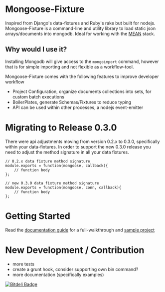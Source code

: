 # Mongoose-Fixture

Inspired from Django's data-fixtures and Ruby's rake but built for nodejs.  Mongoose-Fixture is a command-line and utility library to load static json arrays/documents into mongodb.  Ideal for working with the [MEAN](http://blog.mongodb.org/post/49262866911/the-mean-stack-mongodb-expressjs-angularjs-and) stack. 

## Why would I use it?

Installing Mongodb will give access to the ``mongoimport`` command, however that is for simple importing and not flexible as a workflow-tool. 

Mongoose-Fixture comes with the following features to improve developer workflow

* Project Configuration, organize documents collections into sets, for custom batch executions
* BoilerPlates, generate Schemas/Fixtures to reduce typing
* API can be used within other processes, a nodejs event-emitter

# Migrating to Release 0.3.0

There were api adjustments moving from version 0.2.x to 0.3.0, specifically within your data-fixtures.  In order to support the new 0.3.0 release you need to adjust the method signature in all your data fixtures.
    
    // 0.2.x data fixture method signature
    module.exports = function(mongoose, callback){ 
        // function body
    };

    // new 0.3.0 data fixture method signature
    module.exports = function(mongoose, conn, callback){
        // function body
    };

# Getting Started

Read the [documentation guide](http://mgan59.github.io/mongoose-fixture/) for a full-walkthrough and [sample project](https://github.com/mgan59/mongoose-fixture-example/)

# New Development / Contribution

* more tests
* create a grunt hook, consider supporting own bin command?
* more documentation (specifically examples)


[![Bitdeli Badge](https://d2weczhvl823v0.cloudfront.net/mgan59/mongoose-fixture/trend.png)](https://bitdeli.com/free "Bitdeli Badge")
